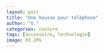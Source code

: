 ```yaml
---
layout: post
title: "Une housse pour téléphone"
author: "V."
categories: couture
tags: [accessoire, technologie]
image: 03.JPG
---
```

